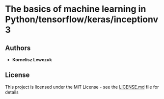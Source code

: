 # The basics of machine learning in Python/tensorflow/keras/inceptionv3

## Authors

* **Kornelisz Lewczuk**

## License

This project is licensed under the MIT License - see the [LICENSE.md](LICENSE.md) file for details
